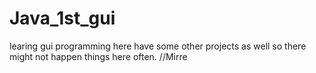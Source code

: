 # Java_1st_gui
learing gui programming here
have some other projects as well so there might not happen things here often.
//Mirre
